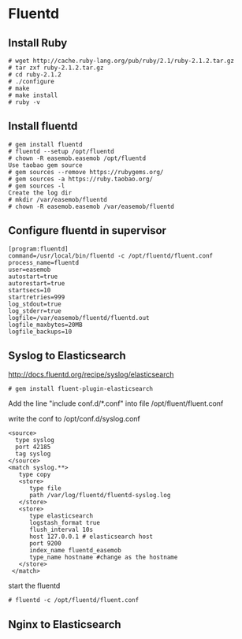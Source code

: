 Fluentd
=======

Install Ruby
------------

    # wget http://cache.ruby-lang.org/pub/ruby/2.1/ruby-2.1.2.tar.gz
    # tar zxf ruby-2.1.2.tar.gz
    # cd ruby-2.1.2
    # ./configure
    # make
    # make install
    # ruby -v

Install fluentd
---------------

    # gem install fluentd
    # fluentd --setup /opt/fluentd
    # chown -R easemob.easemob /opt/fluentd
    Use taobao gem source
    # gem sources --remove https://rubygems.org/
    # gem sources -a https://ruby.taobao.org/
    # gem sources -l
    Create the log dir
    # mkdir /var/easemob/fluentd
    # chown -R easemob.easemob /var/easemob/fluentd

Configure fluentd in supervisor
-------------------------------

    [program:fluentd]
    command=/usr/local/bin/fluentd -c /opt/fluentd/fluent.conf
    process_name=fluentd
    user=easemob
    autostart=true
    autorestart=true
    startsecs=10
    startretries=999
    log_stdout=true
    log_stderr=true
    logfile=/var/easemob/fluentd/fluentd.out
    logfile_maxbytes=20MB
    logfile_backups=10

Syslog to Elasticsearch
-----------------------

http://docs.fluentd.org/recipe/syslog/elasticsearch

    # gem install fluent-plugin-elasticsearch
    
Add the line "include conf.d/*.conf" into file /opt/fluent/fluent.conf
    
write the conf to /opt/conf.d/syslog.conf

    <source>
      type syslog
      port 42185
      tag syslog
    </source>
    <match syslog.**>
       type copy
       <store>
          type file
          path /var/log/fluentd/fluentd-syslog.log
       </store>
       <store>
          type elasticsearch
          logstash_format true
          flush_interval 10s
          host 127.0.0.1 # elasticsearch host
          port 9200 
          index_name fluentd_easemob  
          type_name hostname #change as the hostname
       </store>
     </match>

start the fluentd

    # fluentd -c /opt/fluentd/fluent.conf


Nginx to Elasticsearch
-----------------------

